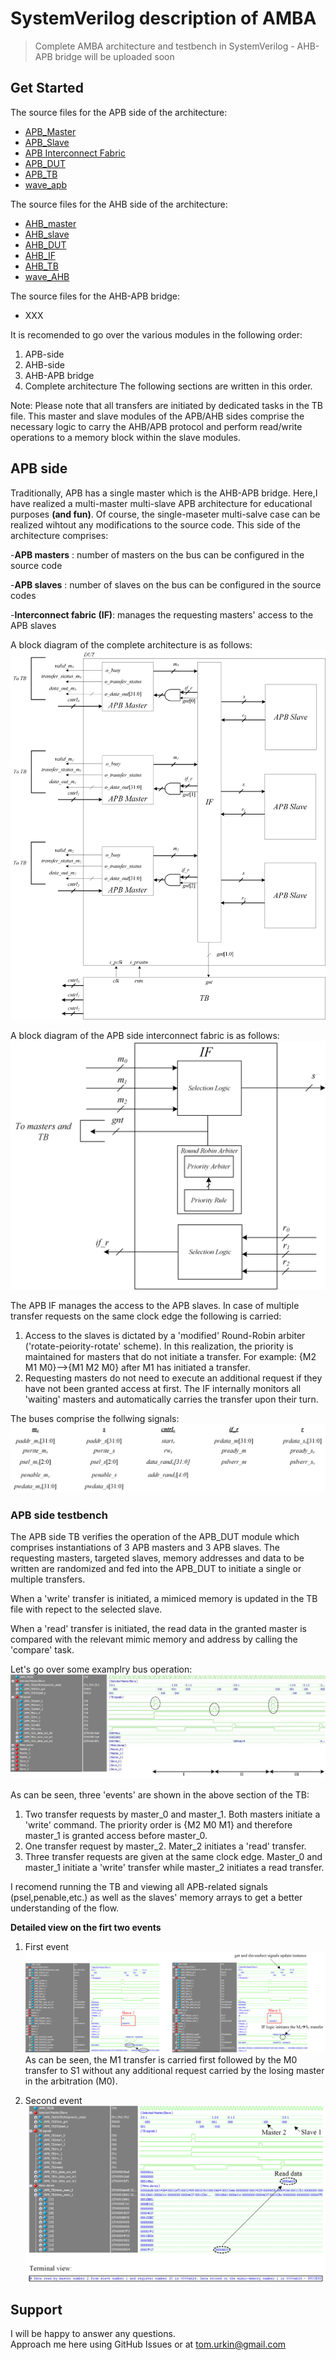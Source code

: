 # SystemVerilog description of AMBA 

> Complete AMBA architecture and testbench in SystemVerilog - AHB-APB bridge will be uploaded soon  

## Get Started

The source files for the APB side of the architecture:

- [APB_Master](./APB/APB_Master.sv)
- [APB_Slave](./APB/APB_Slave.sv)
- [APB Interconnect Fabric](./APB/apb_interconnect_fabric.sv)
- [APB_DUT](./APB/APB_DUT.sv)
- [APB_TB](./APB/APB_TB.sv)
- [wave_apb](./APB/wave_apb.sv)

The source files for the AHB side of the architecture:

- [AHB_master](./AHB/AHB_master.sv)
- [AHB_slave](./AHB/AHB_slave.sv)
- [AHB_DUT](./AHB/AHB_DUT.sv)
- [AHB_IF](./AHB/AHB_IF.sv)
- [AHB_TB](./AHB/AHB_TB.sv)
- [wave_AHB](./AHB/wave_AHB.sv)

The source files for the AHB-APB bridge:

- XXX

It is recomended to go over the various modules in the following order:
1. APB-side
2. AHB-side
3. AHB-APB bridge
4. Complete architecture
The following sections are written in this order.

Note: Please note that all transfers are initiated by dedicated tasks in the TB file. This master and slave modules of the APB/AHB sides comprise the necessary logic to carry the AHB/APB protocol and perform read/write operations to a memory block within the slave modules.

## APB side 
Traditionally, APB has a single master which is the AHB-APB bridge. Here,I have realized a multi-master multi-slave APB architecture for educational purposes **(and fun)**. Of course, the single-maseter multi-salve case can be realized wihtout any modifications to the source code.
This side of the architecture comprises:

-**APB masters** : number of masters on the bus can be configured in the source code

-**APB slaves** : number of slaves on the bus can be configured in the source codes

-**Interconnect fabric (IF)**: manages the requesting masters' access to the APB slaves
	
A block diagram of the complete architecture is as follows:
	![APB_arch](./docs/APB_arch.jpg) 

A block diagram of the APB side interconnect fabric is as follows:
	![IF_APB](./docs/IF_APB.jpg) 

The APB IF manages the access to the APB slaves. In case of multiple transfer requests on the same clock edge the following is carried:
1. Access to the slaves is dictated by a 'modified' Round-Robin arbiter ('rotate-peiority-rotate' scheme). In this realization, the priority is maintained for masters that do not initiate a transfer.
For example: {M2 M1 M0}-->{M1 M2 M0} after M1 has initiated a transfer.
2. Requesting masters do not need to execute an additional request if they have not been granted access at first. The IF internally monitors all 'waiting' masters and automatically carries the transfer upon their turn.

The buses comprise the follwing signals:
	![APB_buses](./docs/APB_buses.jpg) 



### APB side testbench

The APB side TB verifies the operation of the APB_DUT module which comprises instantiations of 3 APB masters and 3 APB slaves. The requesting masters, targeted slaves, memory addresses and data to be written are randomized and fed into the APB_DUT to initiate a single or multiple transfers. 

When a 'write' transfer is initiated, a mimiced memory is updated in the TB file with repect to the selected slave. 

When a 'read' transfer is initiated, the read data in the granted master is compared with the relevant mimic memory and address by calling the 'compare' task.

Let's go over some examplry bus operation:
	![APB_sim](./docs/APB_sim.jpg) 


As can be seen, three 'events' are shown in the above section of the TB:
1. Two transfer requests by master_0 and master_1. Both masters initiate a 'write' command. The priority order is {M2 M0 M1} and therefore master_1 is granted access before master_0.
2. One transfer request by master_2. Mater_2 initiates a 'read' transfer.
3. Three transfer requests are given at the same clock edge. Master_0 and master_1 initiate a 'write' transfer while master_2 initiates a read transfer. 

I recomend running the TB and viewing all APB-related signals (psel,penable,etc.) as well as the slaves' memory arrays to get a better understanding of the flow. 

**Detailed view on the firt two events**
1.	First event
	![APB_sim_1](./docs/APB_sim_1.jpg) 
As can be seen, the M1 transfer is carried first followed by the M0 transfer to S1 without any additional request carried by the losing master in the arbitration (M0).

2. Second event
	![APB_sim_2](./docs/APB_sim_2.jpg) 


## Support

I will be happy to answer any questions.  
Approach me here using GitHub Issues or at tom.urkin@gmail.com